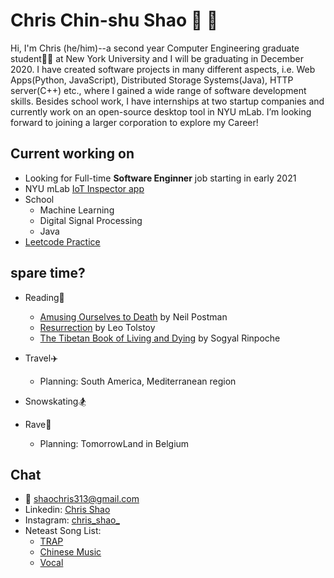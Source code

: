 # Chris Chin-shu Shao :deciduous_tree: :deciduous_tree:

Hi, I'm Chris (he/him)--a second year Computer Engineering graduate student:man_student: at New York University and I will be graduating in December 2020. I have created software projects in many different aspects, i.e. Web Apps(Python, JavaScript), Distributed Storage Systems(Java), HTTP server(C++) etc., where I gained a wide range of software development skills. Besides school work, I have internships at two startup companies and currently work on an open-source desktop tool in NYU mLab. I’m looking forward to joining a larger corporation to explore my Career!


## Current working on

- Looking for Full-time **Software Enginner** job starting in early 2021
- NYU mLab [IoT Inspector app](https://iotinspector.org/)
- School
  - Machine Learning
  - Digital Signal Processing
  - Java
- [Leetcode Practice](https://www.notion.so/dd503eddd14640f88dda316b9196850e?v=ce9838f125094f9498a7632ebc58db25)




## spare time?

- Reading:book:
  - [Amusing Ourselves to Death](https://en.wikipedia.org/wiki/Amusing_Ourselves_to_Death) by Neil Postman
  - [Resurrection](https://en.wikipedia.org/wiki/Resurrection_(novel)) by Leo Tolstoy
  - [The Tibetan Book of Living and Dying](https://en.wikipedia.org/wiki/The_Tibetan_Book_of_Living_and_Dying) by Sogyal Rinpoche
  
- Travel:airplane:
  - Planning: South America, Mediterranean region
- Snowskating:snowboarder:
- Rave:sparkler:
  - Planning: TomorrowLand in Belgium





## Chat

- :email: shaochris313@gmail.com
- Linkedin: [Chris Shao](www.linkedin.com/in/chris-chinshu-shao)
- Instagram: [chris_shao_](https://www.instagram.com/chris_shao_/)
- Neteast Song List:
  - [TRAP](https://music.163.com/#/my/m/music/playlist?id=1992764918)
  - [Chinese Music](https://music.163.com/#/my/m/music/playlist?id=519295158)
  - [Vocal](https://music.163.com/#/my/m/music/playlist?id=706609609)
